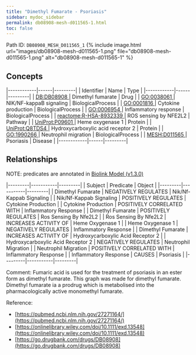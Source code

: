 ```yaml
---
title: "Dimethyl Fumarate - Psoriasis"
sidebar: mydoc_sidebar
permalink: db08908-mesh-d011565-1.html
toc: false 
---
```



Path ID: `DB08908_MESH_D011565_1`
{% include image.html url="images/db08908-mesh-d011565-1.png" file="db08908-mesh-d011565-1.png" alt="db08908-mesh-d011565-1" %}

## Concepts

|------------|------|---------|
| Identifier | Name | Type    |
|------------|------|---------|
| <a href="https://identifiers.org/DB:DB08908">DB:DB08908 </a> | Dimethyl fumarate | Drug |
| <a href="https://identifiers.org/GO:0038061">GO:0038061 </a> | NIK/NF-kappaB signaling | BiologicalProcess |
| <a href="https://identifiers.org/GO:0001816">GO:0001816 </a> | Cytokine production | BiologicalProcess |
| <a href="https://identifiers.org/GO:0006954">GO:0006954 </a> | Inflammatory response | BiologicalProcess |
| <a href="https://identifiers.org/reactome:R-HSA-8932339">reactome:R-HSA-8932339 </a> | ROS sensing by NFE2L2 | Pathway |
| <a href="https://identifiers.org/UniProt:P09601">UniProt:P09601 </a> | Heme oxygenase 1 | Protein |
| <a href="https://identifiers.org/UniProt:Q8TDS4">UniProt:Q8TDS4 </a> | Hydroxycarboxylic acid receptor 2 | Protein |
| <a href="https://identifiers.org/GO:1990266">GO:1990266 </a> | Neutrophil migration | BiologicalProcess |
| <a href="https://identifiers.org/MESH:D011565">MESH:D011565 </a> | Psoriasis | Disease |
|------------|------|---------|

## Relationships


NOTE: predicates are annotated in <a href="https://github.com/biolink/biolink-model/releases/tag/v1.3.0">Biolink Model (v1.3.0)</a>

|---------|-----------|---------|
| Subject | Predicate | Object  |
|---------|-----------|---------|
| Dimethyl Fumarate | NEGATIVELY REGULATES | Nik/Nf-Kappab Signaling |
| Nik/Nf-Kappab Signaling | POSITIVELY REGULATES | Cytokine Production |
| Cytokine Production | POSITIVELY CORRELATED WITH | Inflammatory Response |
| Dimethyl Fumarate | POSITIVELY REGULATES | Ros Sensing By Nfe2L2 |
| Ros Sensing By Nfe2L2 | INCREASES ACTIVITY OF | Heme Oxygenase 1 |
| Heme Oxygenase 1 | NEGATIVELY REGULATES | Inflammatory Response |
| Dimethyl Fumarate | INCREASES ACTIVITY OF | Hydroxycarboxylic Acid Receptor 2 |
| Hydroxycarboxylic Acid Receptor 2 | NEGATIVELY REGULATES | Neutrophil Migration |
| Neutrophil Migration | POSITIVELY CORRELATED WITH | Inflammatory Response |
| Inflammatory Response | CAUSES | Psoriasis |
|---------|-----------|---------|

Comment: Fumaric acid is used for the treatment of psoriasis in an ester form as dimethyl fumarate. This graph was made for dimethyl fumarate. Dimethyl fumarate ia a prodrug which is metabolised into the pharmacologically active monomethyl fumarate.

Reference: 
  - [https://pubmed.ncbi.nlm.nih.gov/27271164/](https://pubmed.ncbi.nlm.nih.gov/27271164/)
  - [https://onlinelibrary.wiley.com/doi/10.1111/exd.13548](https://onlinelibrary.wiley.com/doi/10.1111/exd.13548)
  - [https://go.drugbank.com/drugs/DB08908](https://go.drugbank.com/drugs/DB08908)
